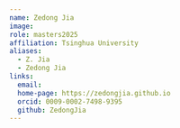 ```yaml
---
name: Zedong Jia
image: 
role: masters2025
affiliation: Tsinghua University
aliases:
  - Z. Jia
  - Zedong Jia
links:
  email: 
  home-page: https://zedongjia.github.io
  orcid: 0009-0002-7498-9395
  github: ZedongJia
---
```



